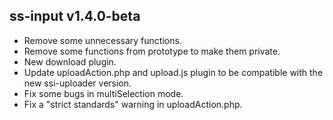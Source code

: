 ## ss-input v1.4.0-beta
 * Remove some unnecessary functions.
 * Remove some functions from prototype to make them private.
 * New download plugin.
 * Update uploadAction.php and upload.js plugin to be compatible with the new ssi-uploader version.
 * Fix some bugs in multiSelection mode.  
 * Fix a "strict standards" warning in uploadAction.php. 


